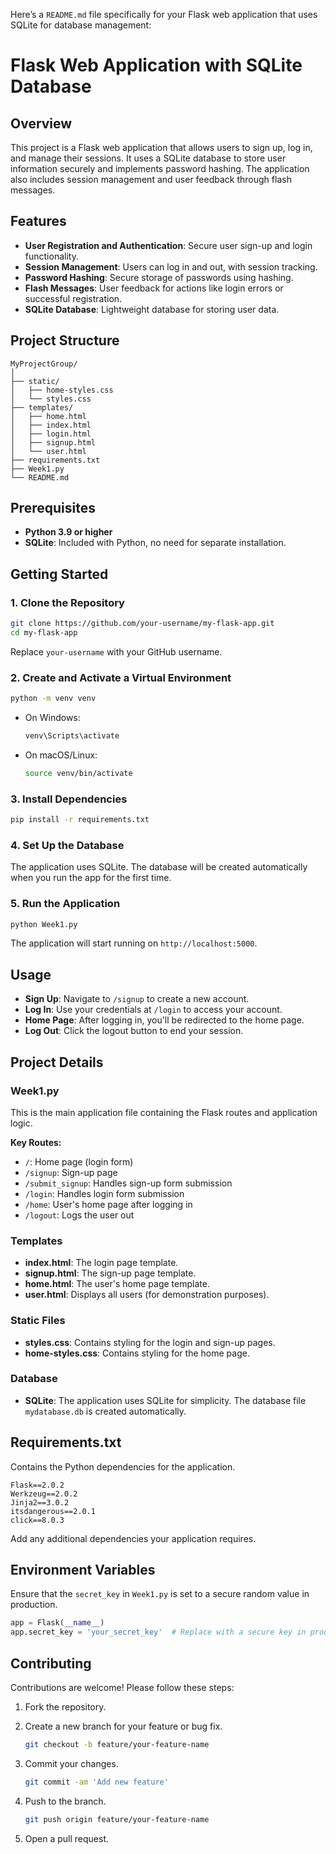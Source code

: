 Here’s a `README.md` file specifically for your Flask web application that uses SQLite for database management:

# Flask Web Application with SQLite Database

## Overview

This project is a Flask web application that allows users to sign up, log in, and manage their sessions. It uses a SQLite database to store user information securely and implements password hashing. The application also includes session management and user feedback through flash messages.

## Features

- **User Registration and Authentication**: Secure user sign-up and login functionality.
- **Session Management**: Users can log in and out, with session tracking.
- **Password Hashing**: Secure storage of passwords using hashing.
- **Flash Messages**: User feedback for actions like login errors or successful registration.
- **SQLite Database**: Lightweight database for storing user data.

## Project Structure

```plaintext
MyProjectGroup/
│
├── static/
│   ├── home-styles.css
│   └── styles.css
├── templates/
│   ├── home.html
│   ├── index.html
│   ├── login.html
│   ├── signup.html
│   └── user.html
├── requirements.txt
├── Week1.py
└── README.md
```

## Prerequisites

- **Python 3.9 or higher**
- **SQLite**: Included with Python, no need for separate installation.

## Getting Started

### 1. Clone the Repository

```sh
git clone https://github.com/your-username/my-flask-app.git
cd my-flask-app
```

Replace `your-username` with your GitHub username.

### 2. Create and Activate a Virtual Environment

```sh
python -m venv venv
```

- On Windows:

  ```sh
  venv\Scripts\activate
  ```

- On macOS/Linux:

  ```sh
  source venv/bin/activate
  ```

### 3. Install Dependencies

```sh
pip install -r requirements.txt
```

### 4. Set Up the Database

The application uses SQLite. The database will be created automatically when you run the app for the first time.

### 5. Run the Application

```sh
python Week1.py
```

The application will start running on `http://localhost:5000`.

## Usage

- **Sign Up**: Navigate to `/signup` to create a new account.
- **Log In**: Use your credentials at `/login` to access your account.
- **Home Page**: After logging in, you'll be redirected to the home page.
- **Log Out**: Click the logout button to end your session.

## Project Details

### Week1.py

This is the main application file containing the Flask routes and application logic.

**Key Routes:**

- `/`: Home page (login form)
- `/signup`: Sign-up page
- `/submit_signup`: Handles sign-up form submission
- `/login`: Handles login form submission
- `/home`: User's home page after logging in
- `/logout`: Logs the user out

### Templates

- **index.html**: The login page template.
- **signup.html**: The sign-up page template.
- **home.html**: The user's home page template.
- **user.html**: Displays all users (for demonstration purposes).

### Static Files

- **styles.css**: Contains styling for the login and sign-up pages.
- **home-styles.css**: Contains styling for the home page.

### Database

- **SQLite**: The application uses SQLite for simplicity. The database file `mydatabase.db` is created automatically.

## Requirements.txt

Contains the Python dependencies for the application.

```text
Flask==2.0.2
Werkzeug==2.0.2
Jinja2==3.0.2
itsdangerous==2.0.1
click==8.0.3
```

Add any additional dependencies your application requires.

## Environment Variables

Ensure that the `secret_key` in `Week1.py` is set to a secure random value in production.

```python
app = Flask(__name__)
app.secret_key = 'your_secret_key'  # Replace with a secure key in production
```

## Contributing

Contributions are welcome! Please follow these steps:

1. Fork the repository.
2. Create a new branch for your feature or bug fix.

   ```sh
   git checkout -b feature/your-feature-name
   ```

3. Commit your changes.

   ```sh
   git commit -am 'Add new feature'
   ```

4. Push to the branch.

   ```sh
   git push origin feature/your-feature-name
   ```

5. Open a pull request.

